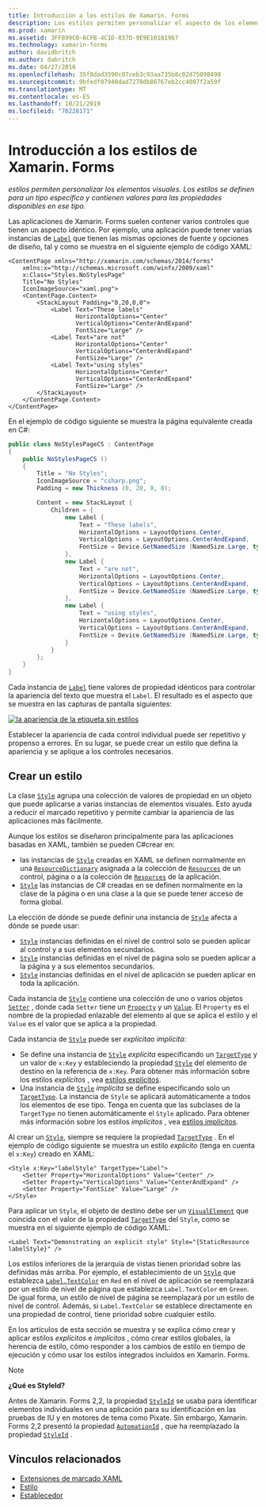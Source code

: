 ```yaml
---
title: Introducción a los estilos de Xamarin. Forms
description: Los estilos permiten personalizar el aspecto de los elementos visuales. Los estilos se definen para un tipo específico y contienen valores para las propiedades disponibles en ese tipo.
ms.prod: xamarin
ms.assetid: 3FF899C0-6CFB-4C1D-837D-9E9E10181967
ms.technology: xamarin-forms
author: davidbritch
ms.author: dabritch
ms.date: 04/27/2016
ms.openlocfilehash: 35f8dad3590c07ceb3c93aa735b8c02d75098498
ms.sourcegitcommit: 9bfedf07940dad7270db86767eb2cc4007f2a59f
ms.translationtype: MT
ms.contentlocale: es-ES
ms.lasthandoff: 10/21/2019
ms.locfileid: "70228171"
---
```

# <a name="introduction-to-xamarinforms-styles"></a>Introducción a los estilos de Xamarin. Forms

_estilos permiten personalizar los elementos visuales. Los estilos se definen para un tipo específico y contienen valores para las propiedades disponibles en ese tipo._

Las aplicaciones de Xamarin. Forms suelen contener varios controles que tienen un aspecto idéntico. Por ejemplo, una aplicación puede tener varias instancias de [`Label`](xref:Xamarin.Forms.Label) que tienen las mismas opciones de fuente y opciones de diseño, tal y como se muestra en el siguiente ejemplo de código XAML:

```xaml
<ContentPage xmlns="http://xamarin.com/schemas/2014/forms"
    xmlns:x="http://schemas.microsoft.com/winfx/2009/xaml"
    x:Class="Styles.NoStylesPage"
    Title="No Styles"
    IconImageSource="xaml.png">
    <ContentPage.Content>
        <StackLayout Padding="0,20,0,0">
            <Label Text="These labels"
                   HorizontalOptions="Center"
                   VerticalOptions="CenterAndExpand"
                   FontSize="Large" />
            <Label Text="are not"
                   HorizontalOptions="Center"
                   VerticalOptions="CenterAndExpand"
                   FontSize="Large" />
            <Label Text="using styles"
                   HorizontalOptions="Center"
                   VerticalOptions="CenterAndExpand"
                   FontSize="Large" />
        </StackLayout>
    </ContentPage.Content>
</ContentPage>
```

En el ejemplo de código siguiente se muestra la página equivalente creada en C#:

```csharp
public class NoStylesPageCS : ContentPage
{
    public NoStylesPageCS ()
    {
        Title = "No Styles";
        IconImageSource = "csharp.png";
        Padding = new Thickness (0, 20, 0, 0);

        Content = new StackLayout {
            Children = {
                new Label {
                    Text = "These labels",
                    HorizontalOptions = LayoutOptions.Center,
                    VerticalOptions = LayoutOptions.CenterAndExpand,
                    FontSize = Device.GetNamedSize (NamedSize.Large, typeof(Label))
                },
                new Label {
                    Text = "are not",
                    HorizontalOptions = LayoutOptions.Center,
                    VerticalOptions = LayoutOptions.CenterAndExpand,
                    FontSize = Device.GetNamedSize (NamedSize.Large, typeof(Label))
                },
                new Label {
                    Text = "using styles",
                    HorizontalOptions = LayoutOptions.Center,
                    VerticalOptions = LayoutOptions.CenterAndExpand,
                    FontSize = Device.GetNamedSize (NamedSize.Large, typeof(Label))
                }
            }
        };
    }
}
```

Cada instancia de [`Label`](xref:Xamarin.Forms.Label) tiene valores de propiedad idénticos para controlar la apariencia del texto que muestra el `Label`. El resultado es el aspecto que se muestra en las capturas de pantalla siguientes:

[![la apariencia de la etiqueta sin estilos](introduction-images/no-styles.png)](introduction-images/no-styles-large.png#lightbox)

Establecer la apariencia de cada control individual puede ser repetitivo y propenso a errores. En su lugar, se puede crear un estilo que defina la apariencia y se aplique a los controles necesarios.

## <a name="create-a-style"></a>Crear un estilo

La clase [`Style`](xref:Xamarin.Forms.Style) agrupa una colección de valores de propiedad en un objeto que puede aplicarse a varias instancias de elementos visuales. Esto ayuda a reducir el marcado repetitivo y permite cambiar la apariencia de las aplicaciones más fácilmente.

Aunque los estilos se diseñaron principalmente para las aplicaciones basadas en XAML, también se pueden C#crear en:

- las instancias de [`Style`](xref:Xamarin.Forms.Style) creadas en XAML se definen normalmente en una [`ResourceDictionary`](xref:Xamarin.Forms.ResourceDictionary) asignada a la colección de [`Resources`](xref:Xamarin.Forms.VisualElement.Resources) de un control, página o a la colección de [`Resources`](xref:Xamarin.Forms.Application.Resources) de la aplicación.
- [`Style`](xref:Xamarin.Forms.Style) las instancias de C# creadas en se definen normalmente en la clase de la página o en una clase a la que se puede tener acceso de forma global.

La elección de dónde se puede definir una instancia de [`Style`](xref:Xamarin.Forms.Style) afecta a dónde se puede usar:

- [`Style`](xref:Xamarin.Forms.Style) instancias definidas en el nivel de control solo se pueden aplicar al control y a sus elementos secundarios.
- [`Style`](xref:Xamarin.Forms.Style) instancias definidas en el nivel de página solo se pueden aplicar a la página y a sus elementos secundarios.
- [`Style`](xref:Xamarin.Forms.Style) instancias definidas en el nivel de aplicación se pueden aplicar en toda la aplicación.

Cada instancia de [`Style`](xref:Xamarin.Forms.Style) contiene una colección de uno o varios objetos [`Setter`](xref:Xamarin.Forms.Setter) , donde cada `Setter` tiene un [`Property`](xref:Xamarin.Forms.Setter.Property) y un [`Value`](xref:Xamarin.Forms.Setter.Value). El `Property` es el nombre de la propiedad enlazable del elemento al que se aplica el estilo y el `Value` es el valor que se aplica a la propiedad.

Cada instancia de [`Style`](xref:Xamarin.Forms.Style) puede ser *explícita*o *implícita*:

- Se define una instancia de [`Style`](xref:Xamarin.Forms.Style) *explícita* especificando un [`TargetType`](xref:Xamarin.Forms.Style.TargetType) y un valor de `x:Key` y estableciendo la propiedad [`Style`](xref:Xamarin.Forms.NavigableElement.Style) del elemento de destino en la referencia de `x:Key`. Para obtener más información sobre los estilos *explícitos* , vea [estilos explícitos](~/xamarin-forms/user-interface/styles/explicit.md).
- Una instancia de [`Style`](xref:Xamarin.Forms.Style) *implícita* se define especificando solo un [`TargetType`](xref:Xamarin.Forms.Style.TargetType). La instancia de `Style` se aplicará automáticamente a todos los elementos de ese tipo. Tenga en cuenta que las subclases de la `TargetType` no tienen automáticamente el `Style` aplicado. Para obtener más información sobre los estilos *implícitos* , vea [estilos implícitos](~/xamarin-forms/user-interface/styles/implicit.md).

Al crear un [`Style`](xref:Xamarin.Forms.Style), siempre se requiere la propiedad [`TargetType`](xref:Xamarin.Forms.Style.TargetType) . En el ejemplo de código siguiente se muestra un estilo *explícito* (tenga en cuenta el `x:Key`) creado en XAML:

```xaml
<Style x:Key="labelStyle" TargetType="Label">
    <Setter Property="HorizontalOptions" Value="Center" />
    <Setter Property="VerticalOptions" Value="CenterAndExpand" />
    <Setter Property="FontSize" Value="Large" />
</Style>
```

Para aplicar un `Style`, el objeto de destino debe ser un [`VisualElement`](xref:Xamarin.Forms.VisualElement) que coincida con el valor de la propiedad [`TargetType`](xref:Xamarin.Forms.Style.TargetType) del `Style`, como se muestra en el siguiente ejemplo de código XAML:

```xaml
<Label Text="Demonstrating an explicit style" Style="{StaticResource labelStyle}" />
```

Los estilos inferiores de la jerarquía de vistas tienen prioridad sobre las definidas más arriba. Por ejemplo, el establecimiento de un [`Style`](xref:Xamarin.Forms.Style) que establezca [`Label.TextColor`](xref:Xamarin.Forms.Label.TextColor) en `Red` en el nivel de aplicación se reemplazará por un estilo de nivel de página que establezca `Label.TextColor` en `Green`. De igual forma, un estilo de nivel de página se reemplazará por un estilo de nivel de control. Además, si `Label.TextColor` se establece directamente en una propiedad de control, tiene prioridad sobre cualquier estilo.

En los artículos de esta sección se muestra y se explica cómo crear y aplicar estilos *explícitos* e *implícitos* , cómo crear estilos globales, la herencia de estilo, cómo responder a los cambios de estilo en tiempo de ejecución y cómo usar los estilos integrados incluidos en Xamarin. Forms.

> [!NOTE]
> **¿Qué es StyleId?**
>
> Antes de Xamarin. Forms 2,2, la propiedad [`StyleId`](xref:Xamarin.Forms.Element.StyleId) se usaba para identificar elementos individuales en una aplicación para su identificación en las pruebas de IU y en motores de tema como Pixate. Sin embargo, Xamarin. Forms 2,2 presentó la propiedad [`AutomationId`](xref:Xamarin.Forms.Element.AutomationId) , que ha reemplazado la propiedad [`StyleId`](xref:Xamarin.Forms.Element.StyleId) .

## <a name="related-links"></a>Vínculos relacionados

- [Extensiones de marcado XAML](~/xamarin-forms/xaml/xaml-basics/xaml-markup-extensions.md)
- [Estilo](xref:Xamarin.Forms.Style)
- [Establecedor](xref:Xamarin.Forms.Setter)
